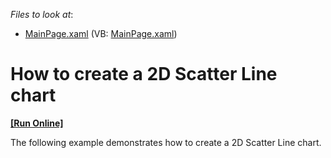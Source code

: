 <!-- default file list -->
*Files to look at*:

* [MainPage.xaml](./CS/ScatterLineChart/MainPage.xaml) (VB: [MainPage.xaml](./VB/ScatterLineChart/MainPage.xaml))
<!-- default file list end -->
# How to create a 2D Scatter Line chart
<!-- run online -->
**[[Run Online]](https://codecentral.devexpress.com/e3620)**
<!-- run online end -->


<p>The following example demonstrates how to create a 2D Scatter Line chart.</p><br />


<br/>


